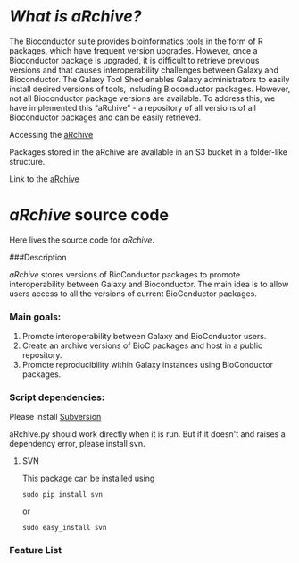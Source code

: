*What is aRchive?*
======================

The Bioconductor suite provides bioinformatics tools in the form of R packages, which have frequent version upgrades. However, once a Bioconductor package is upgraded, it is difficult to retrieve previous versions and that causes interoperability challenges between Galaxy and Bioconductor. The Galaxy Tool Shed enables Galaxy administrators to easily install desired versions of tools, including Bioconductor packages. However, not all Bioconductor package versions are available. To address this, we have implemented this “aRchive” - a repository of all versions of all Bioconductor packages and can be easily retrieved.

Accessing the [aRchive](http://bioarchive.s3-website-us-east-1.amazonaws.com/)

Packages stored in the aRchive are available in an S3 bucket in a folder-like structure. 

Link to the [aRchive](http://bioarchive.s3-website-us-east-1.amazonaws.com/)



*aRchive* source code
======================

Here lives the source code for *aRchive*.

###Description

*aRchive* stores versions of BioConductor packages to promote interoperability between Galaxy and Bioconductor. The main idea is to allow
users access to all the versions of current BioConductor packages.


### Main goals: 

1. Promote interoperability between Galaxy and BioConductor users.
2. Create an archive versions of BioC packages and host in a public repository.
3. Promote reproducibility within Galaxy instances using BioConductor packages.



### Script dependencies:

Please install [Subversion](https://subversion.apache.org/)

aRchive.py should work directly when it is run. But if it doesn't and raises a dependency error, please install svn.

1. SVN
 
    This package can be installed using 

    `sudo pip install svn`

     or

    `sudo easy_install svn`

### Feature List
